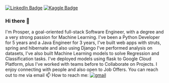 [![LinkedIn Badge](https://img.shields.io/badge/LinkedIn-Profile-informational?style=flat&logo=linkedin&logoColor=white&color=0D76A8)](https://www.linkedin.com/in/prosper-chuks/)
[![Kaggle Badge](https://img.shields.io/badge/Kaggle-Profile-informational?style=flat&logo=kaggle&logoColor=white&color=black)](https://www.kaggle.com/prosperchuks)

### Hi there 👋
I'm Prosper, a goal-oriented full-stack Software Engineer, with a degree and a very strong passion for Machine Learning.
I've been a Python Developer for 5 years and a Java Engineer for 3 years, I've built web apps with struts, spring and hibernate and also using Django
I've performed analysis on datasets, I've also built Machine Learning models to solve Regression and Classification tasks. 
I've deployed models using flask to Google Cloud Platform, plus I've worked with teams before to Collaborate on Projects.
I enjoy connecting with people and also open to Job Offers. You can reach out to me via email
📫 How to reach me: [<img src='https://img.shields.io/badge/gmail-informational?style=flat&logo=gmail&logoColor=red&color=ffffff' alt='gmail'>](mailto:prosperc40@gmail.com)

<!--
**ProsperChuks/prosperchuks** is a ✨ _special_ ✨ repository because its `README.md` (this file) appears on your GitHub profile.

Here are some ideas to get you started:

- 🔭 I’m currently working on ...
- 🌱 I’m currently learning ...
- 👯 I’m looking to collaborate on ...
- 🤔 I’m looking for help with ...
- 💬 Ask me about ...
- 📫 How to reach me: ...
- 😄 Pronouns: ...
- ⚡ Fun fact: ...
-->
